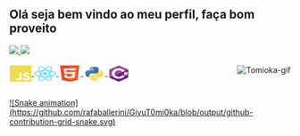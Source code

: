 ## Olá seja bem vindo ao meu perfil, faça bom proveito
 <div>
  <a href="https://github.com/GiyuT0mi0ka">
  <img height="180em" src="https://github-readme-stats.vercel.app/api?username=GiyuT0mi0ka&show_icons=true&theme=dark&include_all_commits=true&count_private=true"/>
  <img height="180em" src="https://github-readme-stats.vercel.app/api/top-langs/?username=GiyuT0mi0ka&layout=compact&langs_count=7&theme=dark"/>
</div>
<div style="display: inline_block"><br>
 <img align="center" alt="Rafa-Js" height="30" width="40" src="https://raw.githubusercontent.com/devicons/devicon/master/icons/javascript/javascript-plain.svg">
  <img align="center" alt="Rafa-React" height="30" width="40" src="https://raw.githubusercontent.com/devicons/devicon/master/icons/react/react-original.svg">
  <img align="center" alt="Rafa-HTML" height="30" width="40" src="https://raw.githubusercontent.com/devicons/devicon/master/icons/html5/html5-original.svg">
  <img align="center" alt="Rafa-Python" height="30" width="40" src="https://raw.githubusercontent.com/devicons/devicon/master/icons/python/python-original.svg">
  <img align="center" alt="Rafa-Csharp" height="30" width="40" src="https://raw.githubusercontent.com/devicons/devicon/master/icons/csharp/csharp-original.svg">
  <img align="right" alt="Tomioka-gif" src="https://64.media.tumblr.com/d1460a9540cc333692feccf081a038f0/1398692b0738f96d-08/s250x400/ea03711b6c980a6a5682d296fd769f5954218168.gif">
</div>

##

<div>
  ![Snake animation](https://github.com/rafaballerini/GiyuT0mi0ka/blob/output/github-contribution-grid-snake.svg)
</div>
